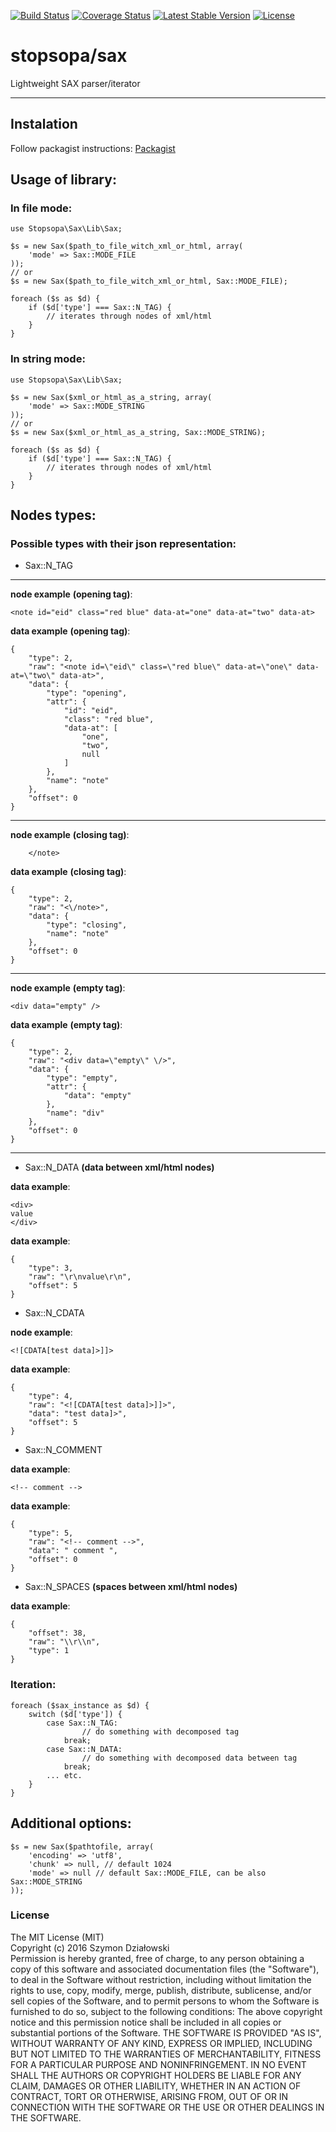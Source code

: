 [![Build Status](https://travis-ci.org/stopsopa/stopsopa-sax.svg?branch=master)](https://travis-ci.org/stopsopa/stopsopa-sax)
[![Coverage Status](https://coveralls.io/repos/stopsopa/stopsopa-sax/badge.svg?branch=master&service=github)](https://coveralls.io/github/stopsopa/stopsopa-sax?branch=master)
[![Latest Stable Version](https://poser.pugx.org/stopsopa/sax/v/stable)](https://packagist.org/packages/stopsopa/sax)
[![License](https://poser.pugx.org/stopsopa/sax/license)](https://packagist.org/packages/stopsopa/sax)



<h1>stopsopa/sax</h1>

Lightweight SAX parser/iterator


***


## Instalation

Follow packagist instructions: [Packagist](https://packagist.org/packages/stopsopa/sax)

## Usage of library: 

### In file mode:

    use Stopsopa\Sax\Lib\Sax;
    
    $s = new Sax($path_to_file_witch_xml_or_html, array(
        'mode' => Sax::MODE_FILE
    ));
    // or
    $s = new Sax($path_to_file_witch_xml_or_html, Sax::MODE_FILE);
    
    foreach ($s as $d) {
        if ($d['type'] === Sax::N_TAG) {
            // iterates through nodes of xml/html
        }
    }

### In string mode:

    use Stopsopa\Sax\Lib\Sax;
    
    $s = new Sax($xml_or_html_as_a_string, array(
        'mode' => Sax::MODE_STRING
    ));
    // or
    $s = new Sax($xml_or_html_as_a_string, Sax::MODE_STRING);
    
    foreach ($s as $d) {
        if ($d['type'] === Sax::N_TAG) {
            // iterates through nodes of xml/html
        }
    }
    
## Nodes types:

### Possible types with their json representation:

-   Sax::N_TAG 
    
***   
        
**node example** __(opening tag)__: 
    
    <note id="eid" class="red blue" data-at="one" data-at="two" data-at>
      
      
**data example** __(opening tag)__:
             
      
    {
        "type": 2,
        "raw": "<note id=\"eid\" class=\"red blue\" data-at=\"one\" data-at=\"two\" data-at>",
        "data": {
            "type": "opening",
            "attr": {
                "id": "eid",
                "class": "red blue",
                "data-at": [
                    "one",
                    "two",
                    null
                ]
            },
            "name": "note"
        },
        "offset": 0
    }
    
***    
      
**node example** __(closing tag)__: 

        </note>
      
      
**data example** __(closing tag)__: 
        
    {
        "type": 2,
        "raw": "<\/note>",
        "data": {
            "type": "closing",
            "name": "note"
        },
        "offset": 0
    } 
    
***   
      
**node example** __(empty tag)__: 

    <div data="empty" />
      
      
**data example** __(empty tag)__: 

    {
        "type": 2,
        "raw": "<div data=\"empty\" \/>",
        "data": {
            "type": "empty",
            "attr": {
                "data": "empty"
            },
            "name": "div"
        },
        "offset": 0
    }
    
***    
         
-   Sax::N_DATA   __(data between xml/html nodes)__    

**data example**:  
    
    <div> 
    value        
    </div>
        
**data example**: 
 
    {
        "type": 3,
        "raw": "\r\nvalue\r\n",
        "offset": 5
    }
 
-   Sax::N_CDATA 

**node example**: 

    <![CDATA[test data]>]]>
      
      
**data example**: 

    {
        "type": 4,
        "raw": "<![CDATA[test data]>]]>",
        "data": "test data]>",
        "offset": 5
    }  
    
-   Sax::N_COMMENT

**data example**:  

    <!-- comment -->
        
**data example**: 

    {
        "type": 5,
        "raw": "<!-- comment -->",
        "data": " comment ",
        "offset": 0
    }
  
-   Sax::N_SPACES __(spaces between xml/html nodes)__            
        
**data example**:        
        
    {
        "offset": 38, 
        "raw": "\\r\\n", 
        "type": 1
    }    

### Iteration:

    foreach ($sax_instance as $d) {
        switch ($d['type']) {
            case Sax::N_TAG:
                    // do something with decomposed tag
                break;
            case Sax::N_DATA:
                    // do something with decomposed data between tag
                break;
            ... etc.
        }
    }

    
## Additional options: 

    $s = new Sax($pathtofile, array(
        'encoding' => 'utf8',
        'chunk' => null, // default 1024
        'mode' => null // default Sax::MODE_FILE, can be also Sax::MODE_STRING
    ));

### License

The MIT License (MIT) <br />
Copyright (c) 2016 Szymon Działowski <br />
Permission is hereby granted, free of charge, to any person obtaining a copy of this software and associated documentation files (the "Software"), to deal in the Software without restriction, including without limitation the rights to use, copy, modify, merge, publish, distribute, sublicense, and/or sell copies of the Software, and to permit persons to whom the Software is furnished to do so, subject to the following conditions:
The above copyright notice and this permission notice shall be included in all copies or substantial portions of the Software.
THE SOFTWARE IS PROVIDED "AS IS", WITHOUT WARRANTY OF ANY KIND, EXPRESS OR IMPLIED, INCLUDING BUT NOT LIMITED TO THE WARRANTIES OF MERCHANTABILITY, FITNESS FOR A PARTICULAR PURPOSE AND NONINFRINGEMENT. IN NO EVENT SHALL THE AUTHORS OR COPYRIGHT HOLDERS BE LIABLE FOR ANY CLAIM, DAMAGES OR OTHER LIABILITY, WHETHER IN AN ACTION OF CONTRACT, TORT OR OTHERWISE, ARISING FROM, OUT OF OR IN CONNECTION WITH THE SOFTWARE OR THE USE OR OTHER DEALINGS IN THE SOFTWARE.

